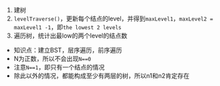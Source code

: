 1.  建树
2.  `levelTraverse()`，更新每个结点的level，并得到`maxLevel1`，`maxLevel2 = maxLevel1 -1`，即`the lowest 2 levels`
3.  遍历树，统计出最low的两个level的结点数

*   知识点：建立BST，层序遍历，前序遍历
*   N为正数，所以不会出现`N==0`
*   注意`N==1`，即只有一个结点的情况
*   除此以外的情况，都能构成至少有两层的树，所以n1和n2肯定存在


